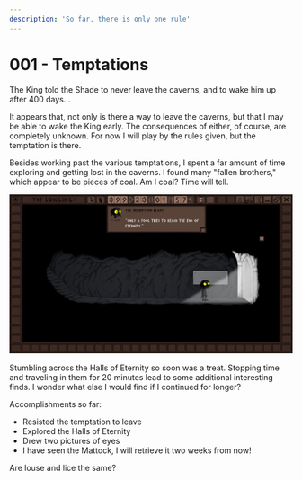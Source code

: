 ```yaml
---
description: 'So far, there is only one rule'
---
```


# 001 - Temptations

The King told the Shade to never leave the caverns, and to wake him up after 400 days...

It appears that, not only is there a way to leave the caverns, but that I may be able to wake the King early. The consequences of either, of course, are completely unknown. For now I will play by the rules given, but the temptation is there.

Besides working past the various temptations, I spent a far amount of time exploring and getting lost in the caverns. I found many "fallen brothers," which appear to be pieces of coal. Am I coal? Time will tell.

![I may just be that fool](../.gitbook/assets/image%20%282%29.png)

Stumbling across the Halls of Eternity so soon was a treat. Stopping time and traveling in them for 20 minutes lead to some additional interesting finds. I wonder what else I would find if I continued for longer?

Accomplishments so far:

* Resisted the temptation to leave
* Explored the Halls of Eternity
* Drew two pictures of eyes
* I have seen the Mattock, I will retrieve it two weeks from now! 

Are louse and lice the same?

